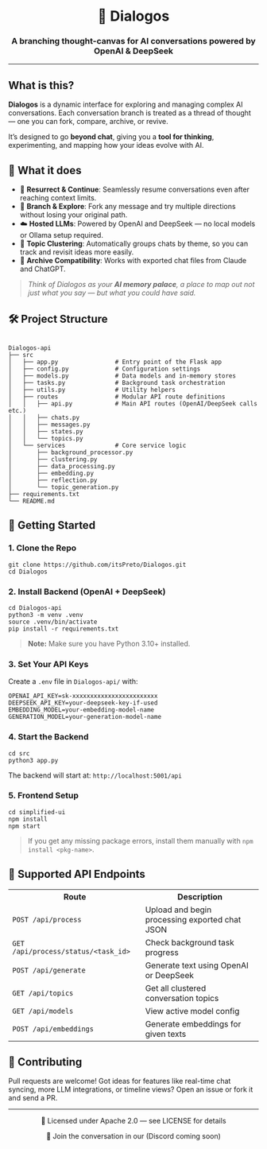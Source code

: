 <div align="center">
  <h1>🧠 Dialogos</h1>
  <h3>A branching thought-canvas for AI conversations powered by OpenAI & DeepSeek</h3>
</div>

<hr />

<h2>What is this?</h2>

<p>
  <strong>Dialogos</strong> is a dynamic interface for exploring and managing complex AI conversations. Each conversation branch is treated as a thread of thought — one you can fork, compare, archive, or revive.
</p>

<p>
  It’s designed to go <strong>beyond chat</strong>, giving you a <strong>tool for thinking</strong>, experimenting, and mapping how your ideas evolve with AI.
</p>

<h2>🧩 What it does</h2>
<ul>
  <li>🌟 <strong>Resurrect & Continue</strong>: Seamlessly resume conversations even after reaching context limits.</li>
  <li>🌿 <strong>Branch & Explore</strong>: Fork any message and try multiple directions without losing your original path.</li>
  <li>☁️ <strong>Hosted LLMs</strong>: Powered by OpenAI and DeepSeek — no local models or Ollama setup required.</li>
  <li>🧠 <strong>Topic Clustering</strong>: Automatically groups chats by theme, so you can track and revisit ideas more easily.</li>
  <li>📜 <strong>Archive Compatibility</strong>: Works with exported chat files from Claude and ChatGPT.</li>
</ul>

<blockquote><em>Think of Dialogos as your <strong>AI memory palace</strong>, a place to map out not just what you say — but what you could have said.</em></blockquote>

<h2>🛠️ Project Structure</h2>

<pre><code>
Dialogos-api
├── src
│   ├── app.py                # Entry point of the Flask app
│   ├── config.py             # Configuration settings
│   ├── models.py             # Data models and in-memory stores
│   ├── tasks.py              # Background task orchestration
│   ├── utils.py              # Utility helpers
│   ├── routes                # Modular API route definitions
│   │   ├── api.py            # Main API routes (OpenAI/DeepSeek calls etc.)
│   │   ├── chats.py
│   │   ├── messages.py
│   │   ├── states.py
│   │   └── topics.py
│   └── services              # Core service logic
│       ├── background_processor.py
│       ├── clustering.py
│       ├── data_processing.py
│       ├── embedding.py
│       ├── reflection.py
│       └── topic_generation.py
├── requirements.txt
└── README.md
</code></pre>

<h2>🚀 Getting Started</h2>

<h3>1. Clone the Repo</h3>
<pre><code>git clone https://github.com/itsPreto/Dialogos.git
cd Dialogos
</code></pre>

<h3>2. Install Backend (OpenAI + DeepSeek)</h3>
<pre><code>cd Dialogos-api
python3 -m venv .venv
source .venv/bin/activate
pip install -r requirements.txt
</code></pre>

<blockquote><strong>Note:</strong> Make sure you have Python 3.10+ installed.</blockquote>

<h3>3. Set Your API Keys</h3>
<p>Create a <code>.env</code> file in <code>Dialogos-api/</code> with:</p>
<pre><code>OPENAI_API_KEY=sk-xxxxxxxxxxxxxxxxxxxxxxxx
DEEPSEEK_API_KEY=your-deepseek-key-if-used
EMBEDDING_MODEL=your-embedding-model-name
GENERATION_MODEL=your-generation-model-name
</code></pre>

<h3>4. Start the Backend</h3>
<pre><code>cd src
python3 app.py
</code></pre>

<p>The backend will start at: <code>http://localhost:5001/api</code></p>

<h3>5. Frontend Setup</h3>
<pre><code>cd simplified-ui
npm install
npm start
</code></pre>
<blockquote>If you get any missing package errors, install them manually with <code>npm install &lt;pkg-name&gt;</code>.</blockquote>

<h2>🔌 Supported API Endpoints</h2>

<table>
  <tr><th>Route</th><th>Description</th></tr>
  <tr><td><code>POST /api/process</code></td><td>Upload and begin processing exported chat JSON</td></tr>
  <tr><td><code>GET /api/process/status/&lt;task_id&gt;</code></td><td>Check background task progress</td></tr>
  <tr><td><code>POST /api/generate</code></td><td>Generate text using OpenAI or DeepSeek</td></tr>
  <tr><td><code>GET /api/topics</code></td><td>Get all clustered conversation topics</td></tr>
  <tr><td><code>GET /api/models</code></td><td>View active model config</td></tr>
  <tr><td><code>POST /api/embeddings</code></td><td>Generate embeddings for given texts</td></tr>
</table>

<h2>🤝 Contributing</h2>

<p>Pull requests are welcome! Got ideas for features like real-time chat syncing, more LLM integrations, or timeline views? Open an issue or fork it and send a PR.</p>

<hr />

<div align="center">
  <p>🧬 Licensed under Apache 2.0 — see LICENSE for details</p>
  <p>💬 Join the conversation in our (Discord coming soon)</p>
</div>
